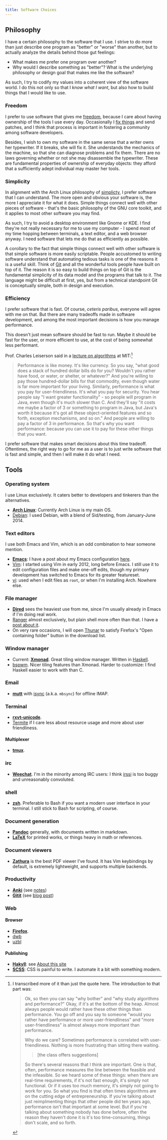 ```yaml
---
title: Software Choices
---
```


## Philosophy

I have a certain philosophy to the software that I use. I strive to do more than just describe one program as "better" or "worse" than another, but to actually analyze the details behind those gut feelings:

- What makes me prefer one program over another?
- Why would I describe something as "better"? What is the underlying philosophy or design goal that makes me like the software?

As such, I try to codify my values into a coherent view of the software world. I do this not only so that I *know what I want*, but also how to build things that I would like to use.

### Freedom

I prefer to use software that gives me [freedom](https://en.wikipedia.org/wiki/Free_software), because I care about having ownership of the tools I use every day. Occasionally I [fix things](worklog.html) and send patches, and I think that process is important in fostering a community among software developers.

Besides, I wish to own my software in the same sense that a writer owns her typewriter. If it breaks, she will fix it. She understands the mechanics of the machine, so that she can diagnose problems and fix them. There are no laws governing whether or not she may disassemble the typewriter. These are fundamental properties of ownership of everyday objects: they afford that a sufficiently adept individual may master her tools.

### Simplicity

In alignment with the Arch Linux philosophy of [simplicty](https://wiki.archlinux.org/index.php/The_Arch_Way#Simplicity), I prefer software that I can understand. The more open and obvious your software is, the more I appreciate it for what it does. Simple things connect well with other pieces of software - that's the basic philosophy of the GNU core toolkit, and it applies to most other software you may find.

As such, I try to avoid a desktop environment like Gnome or KDE. I find they're not really necessary for me to use my computer - I spend most of my time hopping between terminals, a text editor, and a web browser anyway. I need software that lets me do that as efficiently as possible.

A corollary to the fact that simple things connect well with other software is that simple software is more easily scriptable. People accustomed to writing software understand that automating tedious tasks is one of the reasons it is a useful skill. Think of [Git](http://git-scm.com/) and all the wonderful tools people have built on top of it. The reason it is so easy to build things on top of Git is the fundamental simplicity of its data model and the programs that talk to it. The language might be difficult at first, yes, but from a technical standpoint Git is conceptually simple, both in design and execution.

### Efficiency

I prefer software that is fast. Of course, *ceteris paribus*, everyone will agree with me on that. But there are many tradeoffs made in software development, and among the most important decisions is how you manage performance.

This doesn't just mean software should be fast to run. Maybe it should be fast for the user, or more efficient to use, at the cost of being somewhat less performant.

Prof. Charles Leiserson said in a [lecture on algorithms](https://www.youtube.com/watch?v=JPyuH4qXLZ0) at MIT:[^leiserson]

> Performance is like money. It's like currency. So you say, "what good does a stack of hundred dollar bills do for you? Wouldn't you rather have food, or water, or shelter, or whatever?" And you're willing to pay those hundred-dollar bills for that commodity, even though water is far more important for your living. Similarly, performance is what you pay for user-friendliness. It's what you pay for security. You hear people say "I want greater functionality" - so people will program in Java, even though it's much slower than C. And they'll say "it costs me maybe a factor of 3 or something to program in Java, but Java's worth it because it's got all these object-oriented features and so forth, exception mechanisms, and so on." And people are willing to pay a factor of 3 in performance. So that's why you want performance: because you can use it to pay for these other things that you want.

I prefer software that makes smart decisions about this time tradeoff. Oftentimes, the right way to go for me as a user is to just write software that is fast and simple, and then I will make it do what I need.

## Tools

### Operating system

I use Linux exclusively. It caters better to developers and tinkerers than the alternatives.

- **[Arch Linux]((https://www.archlinux.org/))**: Currently Arch Linux is my main OS.
- [Debian](https://www.debian.org/): I used Debian, with a blend of Sid/testing, from January-June 2014.

### Text editors

I use both Emacs and Vim, which is an odd combination to hear someone mention.

- **[Emacs](http://www.gnu.org/software/emacs/)**: I have a post about my Emacs configuration [here](blog/2014-07-02-switching-to-emacs.html).
- [Vim](http://www.vim.org/): I started using Vim in early 2012, long before Emacs. I still use it to edit configuration files and make one-off edits, though my primary development has switched to Emacs for its greater featureset.
- [vi](https://en.wikipedia.org/wiki/Vi): used when I edit files as `root`, or when I'm installing Arch. Nowhere else.

### File manager

- **[Dired](/blog/2014-08-03-a-vim-like-emacs-config.html#dired)** sees the heaviest use from me, since I'm usually already in Emacs if I'm doing real work.
- [Ranger](http://ranger.nongnu.org/) almost exclusively, but plain shell more often than that. I have a [post about it](blog/2013-08-12-ranger.html).
- On very rare occasions, I will open [Thunar](https://en.wikipedia.org/wiki/Thunar) to satisfy Firefox's "Open containing folder" button in the download list.

### Window manager

- Current: **[Xmonad](http://xmonad.org/)**. Great tiling window manager. Written in [Haskell](http://www.haskell.org/haskellwiki/Haskell).
- [bspwm](https://github.com/baskerville/bspwm). Nicer tiling features than Xmonad. Harder to customize: I find Haskell easier to work with than C.

### Email

- **[mutt](http://www.mutt.org/)** with [isync](http://isync.sourceforge.net/) (a.k.a. `mbsync`) for offline IMAP.

### Terminal

- **[rxvt-unicode](https://en.wikipedia.org/wiki/Rxvt-unicode)**.
- [Termite](https://github.com/thestinger/termite) if I care less about resource usage and more about user friendliness.

#### Multiplexer

- **[tmux](http://tmux.sourceforge.net/)**.

### irc

- **[Weechat](http://weechat.org/)**. I'm in the minority among IRC users: I think [irssi](http://www.irssi.org/) is too buggy and unreasonably convoluted.

### shell

- **[zsh](http://www.zsh.org/)**. Preferable to Bash if you want a modern user interface in your terminal. I still stick to Bash for scripting, of course.

### Document generation

- **[Pandoc](http://johnmacfarlane.net/pandoc/)** generally, with documents written in markdown.
- **[LaTeX](http://www.latex-project.org/)** for printed works, or things heavy in math or references.

### Document viewers

- **[Zathura](http://pwmt.org/projects/zathura/)** is the best PDF viewer I've found. It has Vim keybindings by default, is extremely lightweight, and supports multiple backends.

### Productivity

- **[Anki](http://ankisrs.net/)** (see [notes](/notetaking.html#memory))
- **[Gitit](http://gitit.net/)** (see [blog post](/blog/2014-07-09-personal-wiki.html))

### Web

#### Browser

- **[Firefox](https://www.mozilla.org)**.
- [dwb](http://portix.bitbucket.org/dwb/)
- [uzbl](http://www.uzbl.org/)

#### Publishing

- **[Hakyll](http://jaspervdj.be/hakyll/)**: see [About this site](/about.html)
- **[SCSS](http://sass-lang.com/)**: CSS is painful to write. I automate it a bit with something modern.

[^leiserson]: I transcribed more of it than just the quote here. The introduction to that part was:

    > Ok, so then you can say "why bother" and "why study algorithms and performance?" Okay, if it's at the bottom of the heap. Almost always people would rather have these other things than performance. You go off and you say to someone "would you rather have performance or more user-friendliness" and "more user-friendliness" is almost always more important than performance.
    >
    > Why do we care? Sometimes performance is correlated with user-friendliness. Nothing is more frustrating than sitting there waiting.
    >
    > > [the class offers suggestions]
    >
    > So there's several reasons that I think are important. One is that, often, performance measures the line between the feasible and the infeasible. So we heard some of these things: when there are real-time requirements, if it's not fast enough, it's simply not functional. Or if it uses too much memory, it's simply not going to work for you. So what you find is that often times algorithms are on the cutting edge of entrepreneurship. If you're talking about just reimplmenting things that other people did ten years ago, performance isn't that important at some level. But if you're talking about something nobody has done before, often the reason they haven't done it is it's too time-consuming, things don't scale, and so forth.
